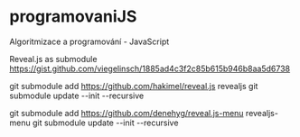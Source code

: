 # programovaniJS
Algoritmizace a programování - JavaScript

Reveal.js as submodule https://gist.github.com/viegelinsch/1885ad4c3f2c85b615b946b8aa5d6738

git submodule add https://github.com/hakimel/reveal.js revealjs
git submodule update --init --recursive

git submodule add https://github.com/denehyg/reveal.js-menu revealjs-menu
git submodule update --init --recursive
